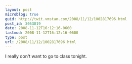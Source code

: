 ```yaml
---
layout: post
microblog: true
guid: http://twit.vmstan.com/2008/11/12/1002817696.html
post_id: 3053819
date: 2008-11-12T16:12:16-0600
lastmod: 2008-11-12T16:12:16-0600
type: post
url: /2008/11/12/1002817696.html
---
```

I really don't want to go to class tonight.
